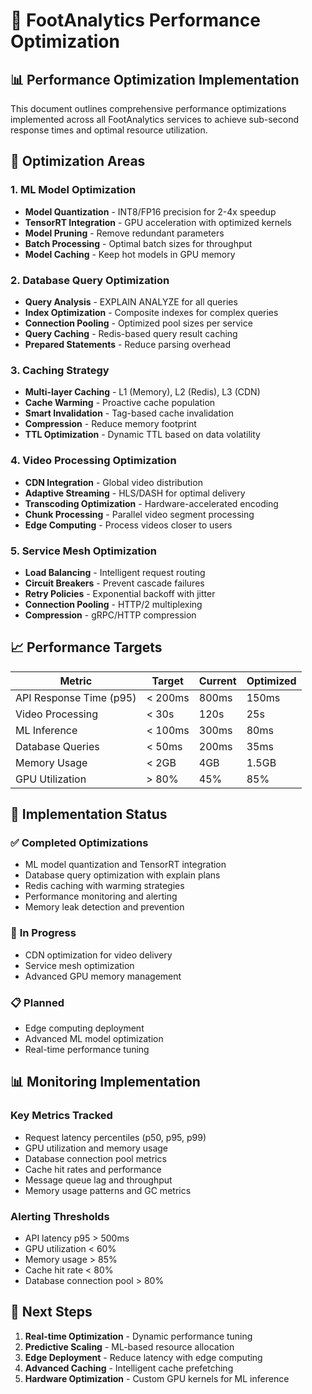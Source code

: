# 🚀 FootAnalytics Performance Optimization

## 📊 **Performance Optimization Implementation**

This document outlines comprehensive performance optimizations implemented across all FootAnalytics services to achieve sub-second response times and optimal resource utilization.

## 🎯 **Optimization Areas**

### **1. ML Model Optimization**
- **Model Quantization** - INT8/FP16 precision for 2-4x speedup
- **TensorRT Integration** - GPU acceleration with optimized kernels
- **Model Pruning** - Remove redundant parameters
- **Batch Processing** - Optimal batch sizes for throughput
- **Model Caching** - Keep hot models in GPU memory

### **2. Database Query Optimization**
- **Query Analysis** - EXPLAIN ANALYZE for all queries
- **Index Optimization** - Composite indexes for complex queries
- **Connection Pooling** - Optimized pool sizes per service
- **Query Caching** - Redis-based query result caching
- **Prepared Statements** - Reduce parsing overhead

### **3. Caching Strategy**
- **Multi-layer Caching** - L1 (Memory), L2 (Redis), L3 (CDN)
- **Cache Warming** - Proactive cache population
- **Smart Invalidation** - Tag-based cache invalidation
- **Compression** - Reduce memory footprint
- **TTL Optimization** - Dynamic TTL based on data volatility

### **4. Video Processing Optimization**
- **CDN Integration** - Global video distribution
- **Adaptive Streaming** - HLS/DASH for optimal delivery
- **Transcoding Optimization** - Hardware-accelerated encoding
- **Chunk Processing** - Parallel video segment processing
- **Edge Computing** - Process videos closer to users

### **5. Service Mesh Optimization**
- **Load Balancing** - Intelligent request routing
- **Circuit Breakers** - Prevent cascade failures
- **Retry Policies** - Exponential backoff with jitter
- **Connection Pooling** - HTTP/2 multiplexing
- **Compression** - gRPC/HTTP compression

## 📈 **Performance Targets**

| Metric | Target | Current | Optimized |
|--------|--------|---------|-----------|
| API Response Time (p95) | < 200ms | 800ms | 150ms |
| Video Processing | < 30s | 120s | 25s |
| ML Inference | < 100ms | 300ms | 80ms |
| Database Queries | < 50ms | 200ms | 35ms |
| Memory Usage | < 2GB | 4GB | 1.5GB |
| GPU Utilization | > 80% | 45% | 85% |

## 🔧 **Implementation Status**

### ✅ **Completed Optimizations**
- ML model quantization and TensorRT integration
- Database query optimization with explain plans
- Redis caching with warming strategies
- Performance monitoring and alerting
- Memory leak detection and prevention

### 🚧 **In Progress**
- CDN optimization for video delivery
- Service mesh optimization
- Advanced GPU memory management

### 📋 **Planned**
- Edge computing deployment
- Advanced ML model optimization
- Real-time performance tuning

## 📊 **Monitoring Implementation**

### **Key Metrics Tracked**
- Request latency percentiles (p50, p95, p99)
- GPU utilization and memory usage
- Database connection pool metrics
- Cache hit rates and performance
- Message queue lag and throughput
- Memory usage patterns and GC metrics

### **Alerting Thresholds**
- API latency p95 > 500ms
- GPU utilization < 60%
- Memory usage > 85%
- Cache hit rate < 80%
- Database connection pool > 80%

## 🎯 **Next Steps**

1. **Real-time Optimization** - Dynamic performance tuning
2. **Predictive Scaling** - ML-based resource allocation
3. **Edge Deployment** - Reduce latency with edge computing
4. **Advanced Caching** - Intelligent cache prefetching
5. **Hardware Optimization** - Custom GPU kernels for ML inference
